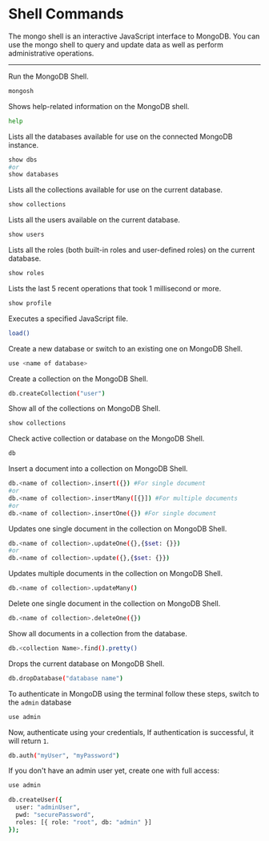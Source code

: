 # Shell Commands

The mongo shell is an interactive JavaScript interface to MongoDB. You can use the mongo shell to query and update data as well as perform administrative operations.

---

Run the MongoDB Shell.

```bash
mongosh
```

Shows help-related information on the MongoDB shell.

```bash
help
```

Lists all the databases available for use on the connected MongoDB instance.

```bash
show dbs
#or
show databases
```

Lists all the collections available for use on the current database.

```bash
show collections
```

Lists all the users available on the current database.

```bash
show users
```

Lists all the roles (both built-in roles and user-defined roles) on the current database.

```bash
show roles
```

Lists the last 5 recent operations that took 1 millisecond or more.

```bash
show profile
```

Executes a specified JavaScript file.

```bash
load()
```

Create a new database or switch to an existing one on MongoDB Shell.

```bash
use <name of database>
```

Create a collection on the MongoDB Shell.

```bash
db.createCollection("user")
```

Show all of the collections on MongoDB Shell.

```bash
show collections
```

Check active collection or database on the MongoDB Shell.

```bash
db
```

Insert a document into a collection on MongoDB Shell.

```bash
db.<name of collection>.insert({}) #For single document
#or
db.<name of collection>.insertMany([{}]) #For multiple documents
#or
db.<name of collection>.insertOne({}) #For single document

```

Updates one single document in the collection on MongoDB Shell.

```bash
db.<name of collection>.updateOne({},{$set: {}})
#or
db.<name of collection>.update({},{$set: {}})
```

Updates multiple documents in the collection on MongoDB Shell.

```bash
db.<name of collection>.updateMany()
```

Delete one single document in the collection on MongoDB Shell.

```bash
db.<name of collection>.deleteOne({})
```

Show all documents in a collection from the database.

```bash
db.<collection Name>.find().pretty()
```

Drops the current database on MongoDB Shell.

```bash
db.dropDatabase("database name")
```

To authenticate in MongoDB using the terminal follow these steps, switch to the `admin` database

```bash
use admin
```

Now, authenticate using your credentials, If authentication is successful, it will return `1`.

```bash
db.auth("myUser", "myPassword")
```

If you don't have an admin user yet, create one with full access:

```bash
use admin

db.createUser({
  user: "adminUser",
  pwd: "securePassword",
  roles: [{ role: "root", db: "admin" }]
});
```